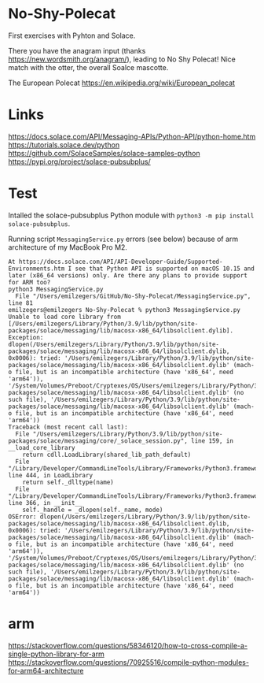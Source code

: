 # No-Shy-Polecat
First exercises with Pyhton and Solace.

There you have the anagram input (thanks https://new.wordsmith.org/anagram/), leading to No Shy Polecat! Nice match with the otter, the overall Soalce mascotte.

The European Polecat https://en.wikipedia.org/wiki/European_polecat

# Links
https://docs.solace.com/API/Messaging-APIs/Python-API/python-home.htm
https://tutorials.solace.dev/python
https://github.com/SolaceSamples/solace-samples-python
https://pypi.org/project/solace-pubsubplus/

# Test

Intalled the solace-pubsubplus Python module with `python3 -m pip install solace-pubsubplus`.

Running script `MessagingService.py` errors (see below) because of arm architecture of my MacBook Pro M2.

````
At https://docs.solace.com/API/API-Developer-Guide/Supported-Environments.htm I see that Python API is supported on macOS 10.15 and later (x86_64 versions) only. Are there any plans to provide support for ARM too?
python3 MessagingService.py
  File "/Users/emilzegers/GitHub/No-Shy-Polecat/MessagingService.py", line 81
emilzegers@emilzegers No-Shy-Polecat % python3 MessagingService.py
Unable to load core library from [/Users/emilzegers/Library/Python/3.9/lib/python/site-packages/solace/messaging/lib/macosx-x86_64/libsolclient.dylib]. Exception: dlopen(/Users/emilzegers/Library/Python/3.9/lib/python/site-packages/solace/messaging/lib/macosx-x86_64/libsolclient.dylib, 0x0006): tried: '/Users/emilzegers/Library/Python/3.9/lib/python/site-packages/solace/messaging/lib/macosx-x86_64/libsolclient.dylib' (mach-o file, but is an incompatible architecture (have 'x86_64', need 'arm64')), '/System/Volumes/Preboot/Cryptexes/OS/Users/emilzegers/Library/Python/3.9/lib/python/site-packages/solace/messaging/lib/macosx-x86_64/libsolclient.dylib' (no such file), '/Users/emilzegers/Library/Python/3.9/lib/python/site-packages/solace/messaging/lib/macosx-x86_64/libsolclient.dylib' (mach-o file, but is an incompatible architecture (have 'x86_64', need 'arm64'))
Traceback (most recent call last):
  File "/Users/emilzegers/Library/Python/3.9/lib/python/site-packages/solace/messaging/core/_solace_session.py", line 159, in __load_core_library
    return cdll.LoadLibrary(shared_lib_path_default)
  File "/Library/Developer/CommandLineTools/Library/Frameworks/Python3.framework/Versions/3.9/lib/python3.9/ctypes/__init__.py", line 444, in LoadLibrary
    return self._dlltype(name)
  File "/Library/Developer/CommandLineTools/Library/Frameworks/Python3.framework/Versions/3.9/lib/python3.9/ctypes/__init__.py", line 366, in __init__
    self._handle = _dlopen(self._name, mode)
OSError: dlopen(/Users/emilzegers/Library/Python/3.9/lib/python/site-packages/solace/messaging/lib/macosx-x86_64/libsolclient.dylib, 0x0006): tried: '/Users/emilzegers/Library/Python/3.9/lib/python/site-packages/solace/messaging/lib/macosx-x86_64/libsolclient.dylib' (mach-o file, but is an incompatible architecture (have 'x86_64', need 'arm64')), '/System/Volumes/Preboot/Cryptexes/OS/Users/emilzegers/Library/Python/3.9/lib/python/site-packages/solace/messaging/lib/macosx-x86_64/libsolclient.dylib' (no such file), '/Users/emilzegers/Library/Python/3.9/lib/python/site-packages/solace/messaging/lib/macosx-x86_64/libsolclient.dylib' (mach-o file, but is an incompatible architecture (have 'x86_64', need 'arm64'))
````

# arm
https://stackoverflow.com/questions/58346120/how-to-cross-compile-a-single-python-library-for-arm
https://stackoverflow.com/questions/70925516/compile-python-modules-for-arm64-architecture
